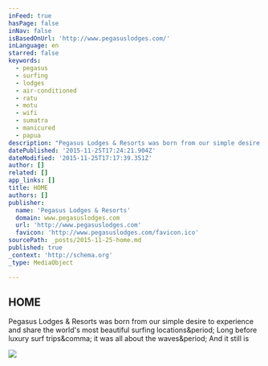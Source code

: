 ```yaml
---
inFeed: true
hasPage: false
inNav: false
isBasedOnUrl: 'http://www.pegasuslodges.com/'
inLanguage: en
starred: false
keywords:
  - pegasus
  - surfing
  - lodges
  - air-conditioned
  - ratu
  - motu
  - wifi
  - sumatra
  - manicured
  - papua
description: "Pegasus Lodges & Resorts was born from our simple desire to experience and share the world's most beautiful surfing locations. Long before luxury surf trips, it was all about the waves. And it still is"
datePublished: '2015-11-25T17:24:21.904Z'
dateModified: '2015-11-25T17:17:39.351Z'
author: []
related: []
app_links: []
title: HOME
authors: []
publisher:
  name: 'Pegasus Lodges & Resorts'
  domain: www.pegasuslodges.com
  url: 'http://www.pegasuslodges.com'
  favicon: 'http://www.pegasuslodges.com/favicon.ico'
sourcePath: _posts/2015-11-25-home.md
published: true
_context: 'http://schema.org'
_type: MediaObject

---
```

<article style=""><h1>HOME</h1><p>Pegasus Lodges &amp; Resorts was born from our simple desire to experience and share the world's most beautiful surfing locations&amp;period; Long before luxury surf trips&amp;comma; it was all about the waves&amp;period; And it still is</p><img src="https://static1.squarespace.com/static/54c37a1fe4b0b232095b81cc/t/550670ebe4b02e0b15a583ee/1448407444255/?format=1000w" /></article>